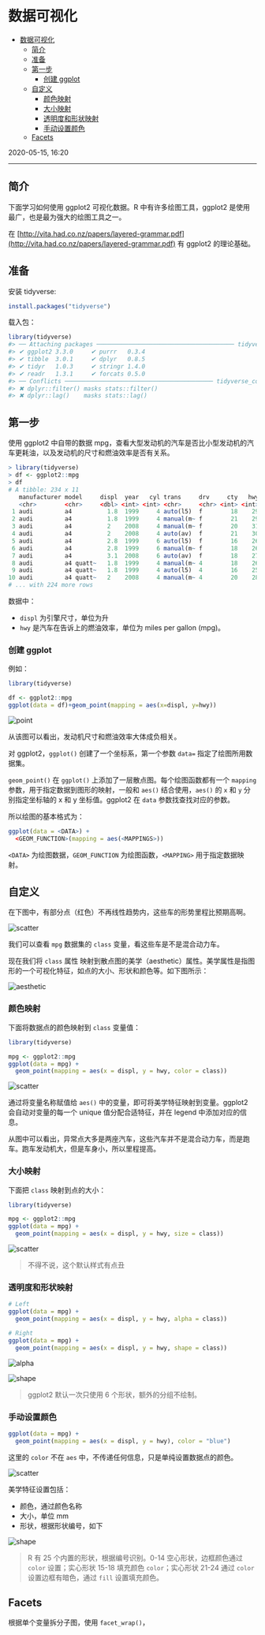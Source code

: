 # 数据可视化

- [数据可视化](#数据可视化)
  - [简介](#简介)
  - [准备](#准备)
  - [第一步](#第一步)
    - [创建 ggplot](#创建-ggplot)
  - [自定义](#自定义)
    - [颜色映射](#颜色映射)
    - [大小映射](#大小映射)
    - [透明度和形状映射](#透明度和形状映射)
    - [手动设置颜色](#手动设置颜色)
  - [Facets](#facets)

2020-05-15, 16:20
***

## 简介

下面学习如何使用 ggplot2 可视化数据。R 中有许多绘图工具，ggplot2 是使用最广，也是最为强大的绘图工具之一。

在 [http://vita.had.co.nz/papers/layered-grammar.pdf](http://vita.had.co.nz/papers/layered-grammar.pdf) 有 ggplot2 的理论基础。

## 准备

安装 tidyverse:

```r
install.packages("tidyverse")
```

载入包：

```r
library(tidyverse)
#> ── Attaching packages ─────────────────────────────────────── tidyverse 1.3.0 ──
#> ✔ ggplot2 3.3.0     ✔ purrr   0.3.4
#> ✔ tibble  3.0.1     ✔ dplyr   0.8.5
#> ✔ tidyr   1.0.3     ✔ stringr 1.4.0
#> ✔ readr   1.3.1     ✔ forcats 0.5.0
#> ── Conflicts ────────────────────────────────────────── tidyverse_conflicts() ──
#> ✖ dplyr::filter() masks stats::filter()
#> ✖ dplyr::lag()    masks stats::lag()
```

## 第一步

使用 ggplot2 中自带的数据 mpg，查看大型发动机的汽车是否比小型发动机的汽车更耗油，以及发动机的尺寸和燃油效率是否有关系。

```r
> library(tidyverse)
> df <- ggplot2::mpg
> df
# A tibble: 234 x 11
   manufacturer model     displ  year   cyl trans     drv     cty   hwy fl    class
   <chr>        <chr>     <dbl> <int> <int> <chr>     <chr> <int> <int> <chr> <chr>
 1 audi         a4          1.8  1999     4 auto(l5)  f        18    29 p     compa~
 2 audi         a4          1.8  1999     4 manual(m~ f        21    29 p     compa~
 3 audi         a4          2    2008     4 manual(m~ f        20    31 p     compa~
 4 audi         a4          2    2008     4 auto(av)  f        21    30 p     compa~
 5 audi         a4          2.8  1999     6 auto(l5)  f        16    26 p     compa~
 6 audi         a4          2.8  1999     6 manual(m~ f        18    26 p     compa~
 7 audi         a4          3.1  2008     6 auto(av)  f        18    27 p     compa~
 8 audi         a4 quatt~   1.8  1999     4 manual(m~ 4        18    26 p     compa~
 9 audi         a4 quatt~   1.8  1999     4 auto(l5)  4        16    25 p     compa~
10 audi         a4 quatt~   2    2008     4 manual(m~ 4        20    28 p     compa~
# ... with 224 more rows
```

数据中：

- `displ` 为引擎尺寸，单位为升
- `hwy` 是汽车在告诉上的燃油效率，单位为 miles per gallon (mpg)。

### 创建 ggplot

例如：

```r
library(tidyverse)

df <- ggplot2::mpg
ggplot(data = df)+geom_point(mapping = aes(x=displ, y=hwy))
```

![point](images/2020-05-15-16-32-42.png)

从该图可以看出，发动机尺寸和燃油效率大体成负相关。

对 ggplot2，`ggplot()` 创建了一个坐标系，第一个参数 `data=` 指定了绘图所用数据集。

`geom_point()` 在 `ggplot()` 上添加了一层散点图。每个绘图函数都有一个 `mapping` 参数，用于指定数据到图形的映射，一般和 `aes()` 结合使用，`aes()` 的 `x` 和 `y` 分别指定坐标轴的 x 和 y 坐标值。ggplot2 在 `data` 参数找查找对应的参数。

所以绘图的基本格式为：

```r
ggplot(data = <DATA>) +
  <GEOM_FUNCTION>(mapping = aes(<MAPPINGS>))
```

`<DATA>` 为绘图数据，`GEOM_FUNCTION` 为绘图函数，`<MAPPING>` 用于指定数据映射。

## 自定义

在下图中，有部分点（红色）不再线性趋势内，这些车的形势里程比预期高啊。

![scatter](images/2020-05-15-18-35-05.png)

我们可以查看 `mpg` 数据集的 `class` 变量，看这些车是不是混合动力车。

现在我们将 `class` 属性 映射到散点图的美学（aesthetic）属性。美学属性是指图形的一个可视化特征，如点的大小、形状和颜色等。如下图所示：

![aesthetic](images/2020-05-15-19-08-29.png)

### 颜色映射

下面将数据点的颜色映射到  `class` 变量值：

```r
library(tidyverse)

mpg <- ggplot2::mpg
ggplot(data = mpg) +
  geom_point(mapping = aes(x = displ, y = hwy, color = class))
```

![scatter](images/2020-05-15-18-48-14.png)

通过将变量名称赋值给 `aes()` 中的变量，即可将美学特征映射到变量。ggplot2 会自动对变量的每一个 unique 值分配合适特征，并在 legend 中添加对应的信息。

从图中可以看出，异常点大多是两座汽车，这些汽车并不是混合动力车，而是跑车。跑车发动机大，但是车身小，所以里程提高。

### 大小映射

下面把 `class` 映射到点的大小：

```r
library(tidyverse)

mpg <- ggplot2::mpg
ggplot(data = mpg) +
  geom_point(mapping = aes(x = displ, y = hwy, size = class))
```

![scatter](images/2020-05-15-19-06-31.png)

> 不得不说，这个默认样式有点丑

### 透明度和形状映射

```r
# Left
ggplot(data = mpg) +
  geom_point(mapping = aes(x = displ, y = hwy, alpha = class))

# Right
ggplot(data = mpg) +
  geom_point(mapping = aes(x = displ, y = hwy, shape = class))
```

![alpha](images/2020-05-15-19-17-08.png)

![shape](images/2020-05-15-19-17-24.png)

> ggplot2 默认一次只使用 6 个形状，额外的分组不绘制。

### 手动设置颜色

```r
ggplot(data = mpg) +
  geom_point(mapping = aes(x = displ, y = hwy), color = "blue")
```

这里的 `color` 不在 `aes` 中，不传递任何信息，只是单纯设置数据点的颜色。

![scatter](images/2020-05-15-19-23-57.png)

美学特征设置包括：

- 颜色，通过颜色名称
- 大小，单位 mm
- 形状，根据形状编号，如下

![shape](images/2020-05-15-19-32-30.png)

> R 有 25 个内置的形状，根据编号识别。0-14 空心形状，边框颜色通过 `color` 设置；实心形状 15-18 填充颜色 `color`；实心形状 21-24 通过 `color` 设置边框有暗色，通过 `fill` 设置填充颜色。

## Facets

根据单个变量拆分子图，使用 `facet_wrap()`，
